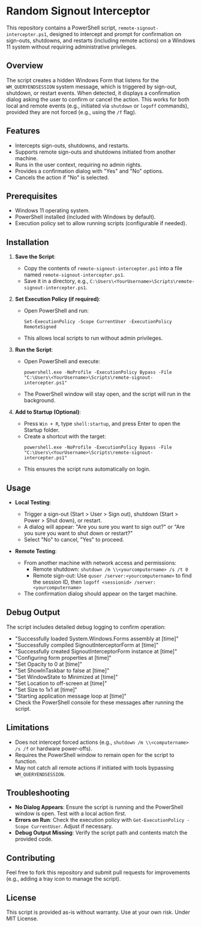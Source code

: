 # Random Signout Interceptor

This repository contains a PowerShell script, `remote-signout-intercepter.ps1`, designed to intercept and prompt for confirmation on sign-outs, shutdowns, and restarts (including remote actions) on a Windows 11 system without requiring administrative privileges.

## Overview

The script creates a hidden Windows Form that listens for the `WM_QUERYENDSESSION` system message, which is triggered by sign-out, shutdown, or restart events. When detected, it displays a confirmation dialog asking the user to confirm or cancel the action. This works for both local and remote events (e.g., initiated via `shutdown` or `logoff` commands), provided they are not forced (e.g., using the `/f` flag).

## Features
- Intercepts sign-outs, shutdowns, and restarts.
- Supports remote sign-outs and shutdowns initiated from another machine.
- Runs in the user context, requiring no admin rights.
- Provides a confirmation dialog with "Yes" and "No" options.
- Cancels the action if "No" is selected.

## Prerequisites
- Windows 11 operating system.
- PowerShell installed (included with Windows by default).
- Execution policy set to allow running scripts (configurable if needed).

## Installation

1. **Save the Script**:
   - Copy the contents of `remote-signout-intercepter.ps1` into a file named `remote-signout-intercepter.ps1`.
   - Save it in a directory, e.g., `C:\Users\<YourUsername>\Scripts\remote-signout-intercepter.ps1`.

2. **Set Execution Policy (if required)**:
   - Open PowerShell and run:
     ```
     Set-ExecutionPolicy -Scope CurrentUser -ExecutionPolicy RemoteSigned
     ```
   - This allows local scripts to run without admin privileges.

3. **Run the Script**:
   - Open PowerShell and execute:
     ```
     powershell.exe -NoProfile -ExecutionPolicy Bypass -File "C:\Users\<YourUsername>\Scripts\remote-signout-intercepter.ps1"
     ```
   - The PowerShell window will stay open, and the script will run in the background.

4. **Add to Startup (Optional)**:
   - Press `Win + R`, type `shell:startup`, and press Enter to open the Startup folder.
   - Create a shortcut with the target:
     ```
     powershell.exe -NoProfile -ExecutionPolicy Bypass -File "C:\Users\<YourUsername>\Scripts\remote-signout-intercepter.ps1"
     ```
   - This ensures the script runs automatically on login.

## Usage

- **Local Testing**:
  - Trigger a sign-out (Start > User > Sign out), shutdown (Start > Power > Shut down), or restart.
  - A dialog will appear: "Are you sure you want to sign out?" or "Are you sure you want to shut down or restart?"
  - Select "No" to cancel, "Yes" to proceed.

- **Remote Testing**:
  - From another machine with network access and permissions:
    - Remote shutdown: `shutdown /m \\<yourcomputername> /s /t 0`
    - Remote sign-out: Use `quser /server:<yourcomputername>` to find the session ID, then `logoff <sessionid> /server:<yourcomputername>`
  - The confirmation dialog should appear on the target machine.

## Debug Output
The script includes detailed debug logging to confirm operation:
- "Successfully loaded System.Windows.Forms assembly at [time]"
- "Successfully compiled SignoutInterceptorForm at [time]"
- "Successfully created SignoutInterceptorForm instance at [time]"
- "Configuring form properties at [time]"
- "Set Opacity to 0 at [time]"
- "Set ShowInTaskbar to false at [time]"
- "Set WindowState to Minimized at [time]"
- "Set Location to off-screen at [time]"
- "Set Size to 1x1 at [time]"
- "Starting application message loop at [time]"
- Check the PowerShell console for these messages after running the script.

## Limitations
- Does not intercept forced actions (e.g., `shutdown /m \\<computername> /s /f` or hardware power-offs).
- Requires the PowerShell window to remain open for the script to function.
- May not catch all remote actions if initiated with tools bypassing `WM_QUERYENDSESSION`.

## Troubleshooting
- **No Dialog Appears**: Ensure the script is running and the PowerShell window is open. Test with a local action first.
- **Errors on Run**: Check the execution policy with `Get-ExecutionPolicy -Scope CurrentUser`. Adjust if necessary.
- **Debug Output Missing**: Verify the script path and contents match the provided code.

## Contributing
Feel free to fork this repository and submit pull requests for improvements (e.g., adding a tray icon to manage the script).

## License
This script is provided as-is without warranty. Use at your own risk.
Under MIT License.
